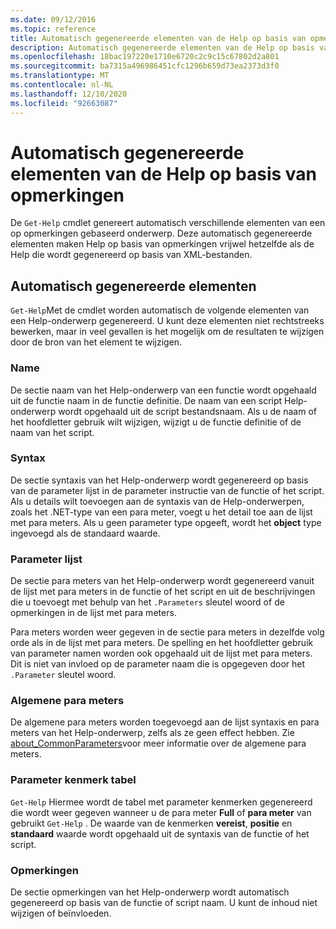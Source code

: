 ```yaml
---
ms.date: 09/12/2016
ms.topic: reference
title: Automatisch gegenereerde elementen van de Help op basis van opmerkingen
description: Automatisch gegenereerde elementen van de Help op basis van opmerkingen
ms.openlocfilehash: 18bac197220e1710e6720c2c9c15c67802d2a801
ms.sourcegitcommit: ba7315a496986451cfc1296b659d73ea2373d3f0
ms.translationtype: MT
ms.contentlocale: nl-NL
ms.lasthandoff: 12/10/2020
ms.locfileid: "92663087"
---
```

# <a name="autogenerated-elements-of-comment-based-help"></a>Automatisch gegenereerde elementen van de Help op basis van opmerkingen

De `Get-Help` cmdlet genereert automatisch verschillende elementen van een op opmerkingen gebaseerd onderwerp. Deze automatisch gegenereerde elementen maken Help op basis van opmerkingen vrijwel hetzelfde als de Help die wordt gegenereerd op basis van XML-bestanden.

## <a name="autogenerated-elements"></a>Automatisch gegenereerde elementen

`Get-Help`Met de cmdlet worden automatisch de volgende elementen van een Help-onderwerp gegenereerd. U kunt deze elementen niet rechtstreeks bewerken, maar in veel gevallen is het mogelijk om de resultaten te wijzigen door de bron van het element te wijzigen.

### <a name="name"></a>Name

De sectie naam van het Help-onderwerp van een functie wordt opgehaald uit de functie naam in de functie definitie. De naam van een script Help-onderwerp wordt opgehaald uit de script bestandsnaam. Als u de naam of het hoofdletter gebruik wilt wijzigen, wijzigt u de functie definitie of de naam van het script.

### <a name="syntax"></a>Syntax

De sectie syntaxis van het Help-onderwerp wordt gegenereerd op basis van de parameter lijst in de parameter instructie van de functie of het script. Als u details wilt toevoegen aan de syntaxis van de Help-onderwerpen, zoals het .NET-type van een para meter, voegt u het detail toe aan de lijst met para meters. Als u geen parameter type opgeeft, wordt het **object** type ingevoegd als de standaard waarde.

### <a name="parameter-list"></a>Parameter lijst

De sectie para meters van het Help-onderwerp wordt gegenereerd vanuit de lijst met para meters in de functie of het script en uit de beschrijvingen die u toevoegt met behulp van het `.Parameters` sleutel woord of de opmerkingen in de lijst met para meters.

Para meters worden weer gegeven in de sectie para meters in dezelfde volg orde als in de lijst met para meters. De spelling en het hoofdletter gebruik van parameter namen worden ook opgehaald uit de lijst met para meters. Dit is niet van invloed op de parameter naam die is opgegeven door het `.Parameter` sleutel woord.

### <a name="common-parameters"></a>Algemene para meters

De algemene para meters worden toegevoegd aan de lijst syntaxis en para meters van het Help-onderwerp, zelfs als ze geen effect hebben. Zie [about_CommonParameters](/powershell/module/microsoft.powershell.core/about/about_commonparameters)voor meer informatie over de algemene para meters.

### <a name="parameter-attribute-table"></a>Parameter kenmerk tabel

`Get-Help` Hiermee wordt de tabel met parameter kenmerken gegenereerd die wordt weer gegeven wanneer u de para meter **Full** of **para meter** van gebruikt `Get-Help` . De waarde van de kenmerken **vereist**, **positie** en **standaard** waarde wordt opgehaald uit de syntaxis van de functie of het script.

### <a name="remarks"></a>Opmerkingen

De sectie opmerkingen van het Help-onderwerp wordt automatisch gegenereerd op basis van de functie of script naam.
U kunt de inhoud niet wijzigen of beïnvloeden.
